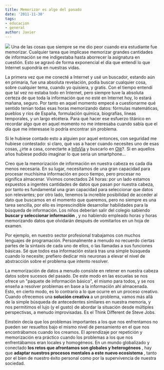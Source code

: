 ```yaml
---
title: Memorizar es algo del pasado
date: '2011-11-30'
tags:
- educacion
- general
author: Javier
---
```


![](https://diacode-blog.s3-eu-west-1.amazonaws.com/2011/11/nomasmemorizar1.jpg)
Una de las cosas que siempre se me dio peor cuando era estudiante fue memorizar. Cualquier tarea que implicase memorizar grandes cantidades de información se me indigestaba hasta aborrecer la asignatura en cuestión. Esto se agravó de forma exponencial el día que entendí lo que Internet supondría en nuestras vidas.

La primera vez que me conecté a Internet y usé un buscador, estando aún en primaria, fue una absoluta revelación, podía buscar cualquier cosa, sobre cualquier tema, cuando yo quisiera, y gratis. Con el tiempo entendí que tal vez no estaba todo en Internet, pero siempre tuve la absoluta certeza de que toda la información que no esté en Internet hoy, lo estará mañana, seguro. Por tanto en aquel momento empecé a cuestionarme qué sentido tenían todas esas horas memorizando datos: fórmulas matemáticas, pueblos y ríos de España, formulación química, biografías, lineas temporales, y un largo etcétera. Para qué hacer ese esfuerzo titánico en recordar algo que en aquel momento no me interesaba cuando sabía que el día que me interesase lo podría encontrar sin problema.


Si le hubiese contado esto a alguien por aquel entonces, con seguridad me hubiese contestado: 
si claro, qué vas a hacer cuando necesites uno de esas cosas, ¿irte a casa, conectarte a 
[InfoVía](http://es.wikipedia.org/wiki/InfoV%C3%ADa) y buscarlo en 
[Olé](http://es.wikipedia.org/wiki/Ol%C3%A9_(buscador))?. Si en aquellos años hubiese podido imaginar lo que sería un 
smartphone...

Creo que la memorización de información en nuestra cabeza es cada día menos necesaria. En su lugar, necesitamos de una gran capacidad para procesar muchísima información en poco tiempo, pero procesar no significa almacenar. Vivimos conectados 24 horas: por un lado estamos expuestos a ingentes cantidades de datos que pasan por nuestra cabeza, por tanto es fundamental una gran capacidad para seleccionar que datos son relevantes; por otro lado, tenemos la increíble posibilidad de acceder al dato que buscamos en el momento que queremos, pero no siempre es una tarea sencilla, por ello es imprescindible desarrollar habilidades para la búsqueda de información. Los niños deberían salir del colegio sabiendo 
**buscar y seleccionar información**
, y no habiendo empleado horas y horas memorizando datos que olvidarán después de vomitarlos en un hoja de examen.

Por ejemplo, en nuestro sector profesional trabajamos con muchos lenguajes de programación. Personalmente a menudo no recuerdo ciertas partes de la sintaxis de cada uno de ellos, o las llamadas a sus funciones básicas. Sé que todos esa información estará tras una simple búsqueda cuando lo necesite; prefiero dedicar mis neuronas a elevar el nivel de abstracción sobre el problema que intento resolver.

La memorización de datos a menudo consiste en retener en nuestra cabeza datos sobre sucesos del pasado. De este modo en las escuelas se nos ofrece un "paquete de información básico", el mismo para todos, y se nos enseña a resolver problemas en base a la información ahí almacenada. Esto, en cierto modo, es lo contrario a lo que ocurre en un proceso creativo. Cuando ofrecemos una 
**solución creativa**
 a un problema, vamos más allá de la simple búsqueda de antecedentes similares en nuestra memoria, y nos permitimos el lujo (y el gusto) de abordar la situación desde múltiples perspectivas, a menudo improvisadas. Es el 
Think Different de Steve Jobs.

Einstein decía que 
los problemas importantes a los que nos enfrentamos no pueden ser resueltos bajo el mismo nivel de pensamiento en el que nos encontrábamos cuando los creamos. El aprendizaje por repetición y memorización era práctico cuando los problemas a los que nos enfrentábamos eran locales y homogéneos. En un mundo globalizado y conectado 
**los retos que afrontamos son globales y heterogéneos**
, hay que 
**adaptar nuestros procesos mentales a este nuevo ecosistema**
, tanto por el bien de nuestro éxito personal como por la supervivencia de nuestra sociedad.
